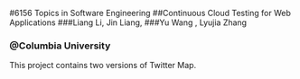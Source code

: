 #6156 Topics in Software Engineering
##Continuous Cloud Testing for Web Applications
###Liang Li, Jin Liang,
###Yu Wang , Lyujia Zhang
### @Columbia University
This project contains two versions of Twitter Map. 
